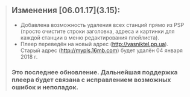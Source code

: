 > ## Изменения \[06.01.17](3.15):
>
> - Добавлена возможность удаления всех станций прямо из PSP
>   (просто очистите строки заголовка, адреса и картинки для каждой станции в меню редактирования плейлиста).
> - Плеер переведён на новый адрес (http://vasniktel.pp.ua).
>   Старый адрес (http://mypls.16mb.com) будет удалён 04 января 2018 г.
>
>### Это последнее обновление. Дальнейшая поддержка плеера будет связана с исправлением возможных ошибок и неполадок.
